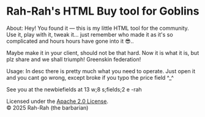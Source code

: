 # Rah-Rah's HTML Buy tool for Goblins

About:
Hey! You found it — this is my little HTML tool for the community.  
Use it, play with it, tweak it… just remember who made it as it's so complicated and hours hours have gone into it 😎..

Maybe make it in your client, should not be that hard. Now it is what it is, but plz share and we shall triumph! Greenskin federation!

Usage:
In desc there is pretty much what you need to operate. Just open it and you cant go wrong, except broke if you typo the price field ^_^


See you at the newbiefields at 13 w;8 s;fields;2 e
-rah

Licensed under the [Apache 2.0 License](LICENSE).  
© 2025 Rah-Rah (the barbarian)
